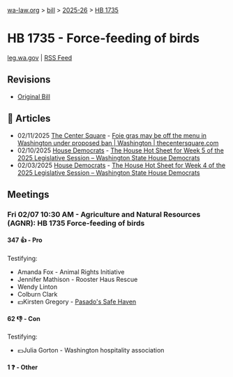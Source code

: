 [wa-law.org](/) > [bill](/bill/) > [2025-26](/bill/2025-26/) > [HB 1735](/bill/2025-26/hb/1735/)

# HB 1735 - Force-feeding of birds
[leg.wa.gov](https://app.leg.wa.gov/billsummary?BillNumber=1735&Year=2025&Initiative=false) | [RSS Feed](./rss.xml)

## Revisions
* [Original Bill](1/)

## 📰 Articles
* 02/11/2025 [The Center Square](/org/the_center_square/) - [Foie gras may be off the menu in Washington under proposed ban | Washington | thecentersquare.com](https://www.thecentersquare.com/washington/article_3e238760-e896-11ef-9b48-d3041f221c4b.html#:~:text=House%20Bill%201735)
* 02/10/2025 [House Democrats](/org/house_democrats/) - [The House Hot Sheet for Week 5 of the 2025 Legislative Session – Washington State House Democrats](https://housedemocrats.wa.gov/blog/2025/02/10/the-house-hot-sheet-for-week-5-of-the-2025-legislative-session/#:~:text=HB%201735)
* 02/03/2025 [House Democrats](/org/house_democrats/) - [The House Hot Sheet for Week 4 of the 2025 Legislative Session – Washington State House Democrats](https://housedemocrats.wa.gov/blog/2025/02/03/the-house-hot-sheet-for-week-4-of-the-2025-legislative-session/#:~:text=HB%201735)

## Meetings
### Fri 02/07 10:30 AM - Agriculture and Natural Resources (AGNR): HB 1735 Force-feeding of birds
#### 347 👍 - Pro
Testifying:
* Amanda Fox - Animal Rights Initiative
* Jennifer Mathison - Rooster Haus Rescue
* Wendy Linton
* Colburn Clark
* 💵Kirsten Gregory - [Pasado's Safe Haven](/org/pasado's_safe_haven/)

#### 62 👎 - Con
Testifying:
* 💵Julia Gorton - Washington hospitality association

#### 1 ❓ - Other
